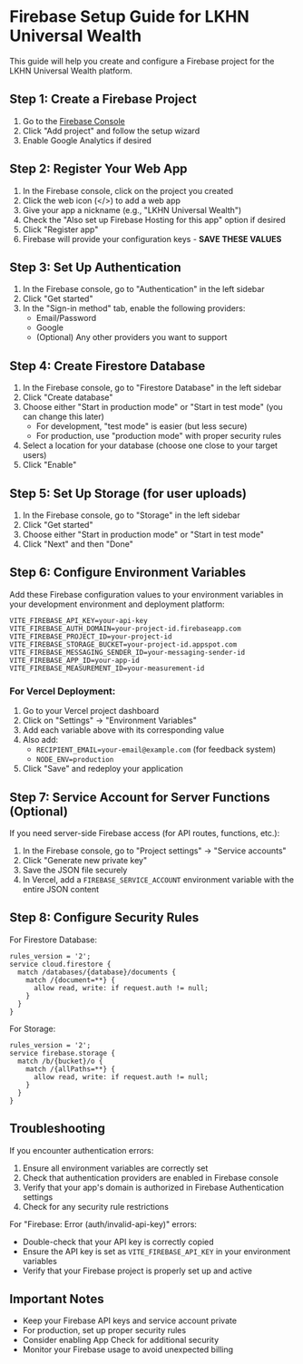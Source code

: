# Firebase Setup Guide for LKHN Universal Wealth

This guide will help you create and configure a Firebase project for the LKHN Universal Wealth platform.

## Step 1: Create a Firebase Project

1. Go to the [Firebase Console](https://console.firebase.google.com/)
2. Click "Add project" and follow the setup wizard
3. Enable Google Analytics if desired

## Step 2: Register Your Web App

1. In the Firebase console, click on the project you created
2. Click the web icon (</>) to add a web app
3. Give your app a nickname (e.g., "LKHN Universal Wealth")
4. Check the "Also set up Firebase Hosting for this app" option if desired
5. Click "Register app"
6. Firebase will provide your configuration keys - **SAVE THESE VALUES**

## Step 3: Set Up Authentication

1. In the Firebase console, go to "Authentication" in the left sidebar
2. Click "Get started"
3. In the "Sign-in method" tab, enable the following providers:
   - Email/Password
   - Google
   - (Optional) Any other providers you want to support

## Step 4: Create Firestore Database

1. In the Firebase console, go to "Firestore Database" in the left sidebar
2. Click "Create database"
3. Choose either "Start in production mode" or "Start in test mode" (you can change this later)
   - For development, "test mode" is easier (but less secure)
   - For production, use "production mode" with proper security rules
4. Select a location for your database (choose one close to your target users)
5. Click "Enable"

## Step 5: Set Up Storage (for user uploads)

1. In the Firebase console, go to "Storage" in the left sidebar
2. Click "Get started"
3. Choose either "Start in production mode" or "Start in test mode"
4. Click "Next" and then "Done"

## Step 6: Configure Environment Variables

Add these Firebase configuration values to your environment variables in your development environment and deployment platform:

```
VITE_FIREBASE_API_KEY=your-api-key
VITE_FIREBASE_AUTH_DOMAIN=your-project-id.firebaseapp.com
VITE_FIREBASE_PROJECT_ID=your-project-id
VITE_FIREBASE_STORAGE_BUCKET=your-project-id.appspot.com
VITE_FIREBASE_MESSAGING_SENDER_ID=your-messaging-sender-id
VITE_FIREBASE_APP_ID=your-app-id
VITE_FIREBASE_MEASUREMENT_ID=your-measurement-id
```

### For Vercel Deployment:

1. Go to your Vercel project dashboard
2. Click on "Settings" → "Environment Variables"
3. Add each variable above with its corresponding value
4. Also add:
   - `RECIPIENT_EMAIL=your-email@example.com` (for feedback system)
   - `NODE_ENV=production`
5. Click "Save" and redeploy your application

## Step 7: Service Account for Server Functions (Optional)

If you need server-side Firebase access (for API routes, functions, etc.):

1. In the Firebase console, go to "Project settings" → "Service accounts"
2. Click "Generate new private key"
3. Save the JSON file securely
4. In Vercel, add a `FIREBASE_SERVICE_ACCOUNT` environment variable with the entire JSON content

## Step 8: Configure Security Rules

For Firestore Database:

```
rules_version = '2';
service cloud.firestore {
  match /databases/{database}/documents {
    match /{document=**} {
      allow read, write: if request.auth != null;
    }
  }
}
```

For Storage:

```
rules_version = '2';
service firebase.storage {
  match /b/{bucket}/o {
    match /{allPaths=**} {
      allow read, write: if request.auth != null;
    }
  }
}
```

## Troubleshooting

If you encounter authentication errors:

1. Ensure all environment variables are correctly set
2. Check that authentication providers are enabled in Firebase console
3. Verify that your app's domain is authorized in Firebase Authentication settings
4. Check for any security rule restrictions

For "Firebase: Error (auth/invalid-api-key)" errors:
- Double-check that your API key is correctly copied
- Ensure the API key is set as `VITE_FIREBASE_API_KEY` in your environment variables
- Verify that your Firebase project is properly set up and active

## Important Notes

- Keep your Firebase API keys and service account private
- For production, set up proper security rules
- Consider enabling App Check for additional security
- Monitor your Firebase usage to avoid unexpected billing